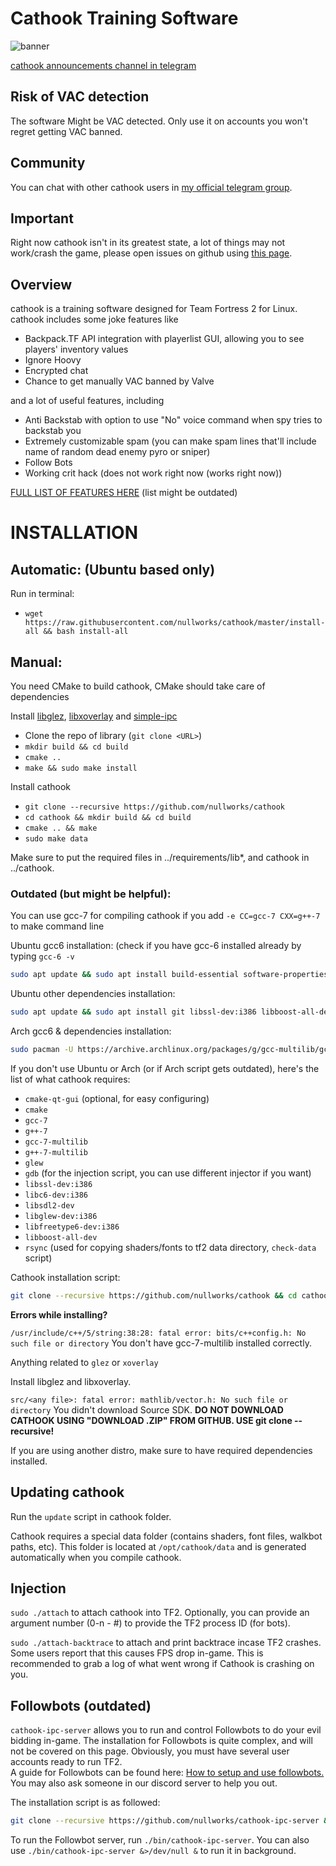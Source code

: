 # Cathook Training Software
![banner](http://i.imgur.com/w96wdtE.png)

[cathook announcements channel in telegram](https://t.me/cathook_cheat)

## Risk of VAC detection

The software Might be VAC detected. Only use it on accounts you won't regret getting VAC banned.

## Community
You can chat with other cathook users in [my official telegram group](https://t.me/nullifiedcat).

## Important

Right now cathook isn't in its greatest state, a lot of things may not work/crash the game, please open issues on github using [this page](https://github.com/nullworks/cathook/issues).

## Overview

cathook is a training software designed for Team Fortress 2 for Linux. cathook includes some joke features like

* Backpack.TF API integration with playerlist GUI, allowing you to see players' inventory values
* Ignore Hoovy
* Encrypted chat
* Chance to get manually VAC banned by Valve

and a lot of useful features, including

* Anti Backstab with option to use "No" voice command when spy tries to backstab you
* Extremely customizable spam (you can make spam lines that'll include name of random dead enemy pyro or sniper)
* Follow Bots
* Working crit hack (does not work right now (works right now))

[FULL LIST OF FEATURES HERE](https://github.com/nullworks/cathook/wiki/List-of-features) (list might be outdated)

# INSTALLATION

## Automatic: (Ubuntu based only)
Run in terminal:

* `wget https://raw.githubusercontent.com/nullworks/cathook/master/install-all && bash install-all`

## Manual:
You need CMake to build cathook, CMake should take care of dependencies

Install [libglez](https://github.com/nullworks/libglez), [libxoverlay](https://github.com/nullworks/libxoverlay) and [simple-ipc](https://github.com/nullworks/simple-ipc)

* Clone the repo of library (`git clone <URL>`)
* `mkdir build && cd build`
* `cmake ..`
* `make && sudo make install`

Install cathook

* `git clone --recursive https://github.com/nullworks/cathook`
* `cd cathook && mkdir build && cd build`
* `cmake .. && make`
* `sudo make data`

Make sure to put the required files in ../requirements/lib*, and cathook in ../cathook.

### Outdated (but might be helpful):

You can use gcc-7 for compiling cathook if you add `-e CC=gcc-7 CXX=g++-7` to make command line

Ubuntu gcc6 installation: (check if you have gcc-6 installed already by typing `gcc-6 -v`
```bash
sudo apt update && sudo apt install build-essential software-properties-common -y && sudo add-apt-repository ppa:ubuntu-toolchain-r/test -y && sudo apt update && sudo apt install gcc-snapshot g++-6-multilib gcc-6 g++-6 -y
```

Ubuntu other dependencies installation:

```bash
sudo apt update && sudo apt install git libssl-dev:i386 libboost-all-dev libc6-dev:i386 gdb libsdl2-dev libglew-dev:i386 libfreetype6-dev:i386 -y 
```


Arch gcc6 & dependencies installation:
```bash
sudo pacman -U https://archive.archlinux.org/packages/g/gcc-multilib/gcc-multilib-6.3.1-2-x86_64.pkg.tar.xz https://archive.archlinux.org/packages/g/gcc-libs-multilib/gcc-libs-multilib-6.3.1-2-x86_64.pkg.tar.xz https://archive.archlinux.org/packages/l/lib32-gcc-libs/lib32-gcc-libs-6.3.1-2-x86_64.pkg.tar.xz && sudo cp -r /usr/include/c++/6.3.1/ /tmp/ && sudo pacman -S gdb gdb-common glew1.10 glew lib32-glew1.10 rsync lib62-gcc-libs gcc-libs-multilib gcc-multilib --noconfirm && yes | sudo cp -r  /tmp/6.3.1/ /usr/include/c++/
```

If you don't use Ubuntu or Arch (or if Arch script gets outdated), here's the list of what cathook requires:

* `cmake-qt-gui` (optional, for easy configuring)
* `cmake`
* `gcc-7`
* `g++-7`
* `gcc-7-multilib`
* `g++-7-multilib`
* `glew`
* `gdb` (for the injection script, you can use different injector if you want)
* `libssl-dev:i386`
* `libc6-dev:i386`
* `libsdl2-dev`
* `libglew-dev:i386`
* `libfreetype6-dev:i386`
* `libboost-all-dev`
* `rsync` (used for copying shaders/fonts to tf2 data directory, `check-data` script)


Cathook installation script:
```bash
git clone --recursive https://github.com/nullworks/cathook && cd cathook && bash build-tf2
```

**Errors while installing?**

`/usr/include/c++/5/string:38:28: fatal error: bits/c++config.h: No such file or directory`
You don't have gcc-7-multilib installed correctly.

Anything related to `glez` or `xoverlay`

Install libglez and libxoverlay.

`src/<any file>: fatal error: mathlib/vector.h: No such file or directory`
You didn't download Source SDK. **DO NOT DOWNLOAD CATHOOK USING "DOWNLOAD .ZIP" FROM GITHUB. USE git clone --recursive!**

If you are using another distro, make sure to have required dependencies installed.

## Updating cathook
Run the `update` script in cathook folder.

Cathook requires a special data folder (contains shaders, font files, walkbot paths, etc). This folder is located at `/opt/cathook/data` and is generated automatically when you compile cathook.

## Injection
`sudo ./attach` to attach cathook into TF2. Optionally, you can provide an argument number (0-n - #) to provide the TF2 process ID (for bots).

`sudo ./attach-backtrace` to attach and print backtrace incase TF2 crashes. Some users report that this causes FPS drop in-game. This is recommended to grab a log of what went wrong if Cathook is crashing on you.

## Followbots (outdated)
`cathook-ipc-server` allows you to run and control Followbots to do your evil bidding in-game. The installation for Followbots is quite complex, and will not be covered on this page. Obviously, you must have several user accounts ready to run TF2.  
A guide for Followbots can be found here: [How to setup and use followbots.](https://www.youtube.com/watch?v=kns5-nw7xUg)  
You may also ask someone in our discord server to help you out.

The installation script is as followed:
```bash
git clone --recursive https://github.com/nullworks/cathook-ipc-server && cd cathook-ipc-server && make -j4
```
To run the Followbot server, run `./bin/cathook-ipc-server`. You can also use `./bin/cathook-ipc-server &>/dev/null &` to run it in background.

